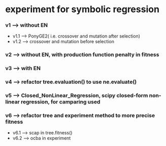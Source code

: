 # experiment for symbolic regression
### v1 --> without EN 
- v1.1 --> PonyGE2( i.e. crossover and mutation after selection)
- v1.2 --> crossover and mutation before selection
### v2 --> without EN, with production function penalty in fitness
### v3 --> with EN
### v4 --> refactor tree.evaluation() to use ne.evaluate()
### v5 --> Closed_NonLinear_Regression, scipy closed-form non-linear regression, for camparing used
### v6 --> refactor tree and experiment method to more precise fitness
- v6.1 --> scap in tree.fitness()
- v6.2 --> ocba in experiment
